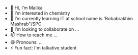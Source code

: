 - 👋 Hi, I’m Malika 
- 👀 I’m interested in chemistry
- 🌱 I’m currently learning IT at school name is 'Bobabrakhim Mashrab"/SPC
- 💞️ I’m looking to collaborate on ...
- 📫 How to reach me ...
- 😄 Pronouns: ...
- ⚡ Fun fact: I'm talkative student

<!---
malika2011-dev/malika2011-dev is a ✨ special ✨ repository because its `README.md` (this file) appears on your GitHub profile.
You can click the Preview link to take a look at your changes.
--->
